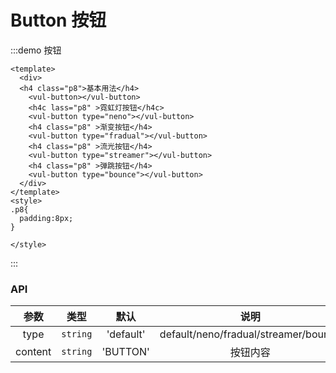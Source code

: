<!--
 * @Author: sifengyuan
 * @Date: 2022-07-23 10:50:48
 * @LastEditors: sifengyuan
 * @LastEditTime: 2022-07-23 22:56:33
 * @FilePath: /iuUI/docs/components/button/index.md
 * @Description: update here
-->
# Button 按钮

:::demo 按钮

```vue
<template>
  <div>
  <h4 class="p8">基本用法</h4>
    <vul-button></vul-button>
    <h4c lass="p8" >霓虹灯按钮</h4c>
    <vul-button type="neno"></vul-button>
    <h4 class="p8" >渐变按钮</h4>
    <vul-button type="fradual"></vul-button>
    <h4 class="p8" >流光按钮</h4>
    <vul-button type="streamer"></vul-button>
    <h4 class="p8" >弹跳按钮</h4>
    <vul-button type="bounce"></vul-button>
  </div>
</template>
<style>
.p8{
  padding:8px;
}

</style>

```

:::

### API

|    参数     |   类型    | 默认  |           说明           |
| :---------: | :-------: | :---: | :----------------------: |
|   type   | `string`  |  'default'   |   default/neno/fradual/streamer/bounce |
|   content   | `string`  |  'BUTTON'   |   按钮内容   |
